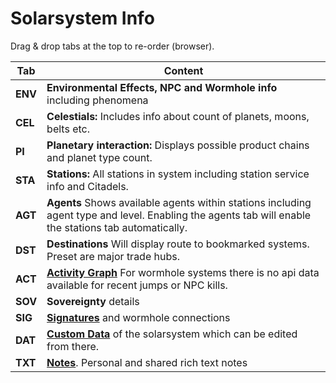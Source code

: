 # Solarsystem Info

Drag & drop tabs at the top to re-order (browser).

| Tab | Content |
|--|--|
| **ENV**| **Environmental Effects, NPC and Wormhole info** including phenomena |
| **CEL**| **Celestials:** Includes info about count of planets, moons, belts etc.|
| **PI** | **Planetary interaction:** Displays possible product chains and planet type count. |
| **STA**| **Stations:** All stations in system including station service info and Citadels.|
| **AGT**| **Agents** Shows available agents within stations including agent type and level. Enabling the agents tab will enable the stations tab automatically.|
| **DST**| **Destinations** Will display route to bookmarked systems. Preset are major trade hubs. |
| **ACT**| **[Activity Graph](https://eveeye.readthedocs.io/en/latest/ui/ssi/act)** For wormhole systems there is no api data available for recent jumps or NPC kills.|
| **SOV**| **Sovereignty** details |
| **SIG**| **[Signatures](https://eveeye.readthedocs.io/en/latest/sharing/signatures/)** and wormhole connections |
| **DAT**| **[Custom Data](https://eveeye.readthedocs.io/en/latest/data/database/)** of the solarsystem which can be edited from there. |
| **TXT**| **[Notes](https://eveeye.readthedocs.io/en/latest/data/notes/)**. Personal and shared rich text notes |

<!--stackedit_data:
eyJoaXN0b3J5IjpbLTc4ODgxMjI0NywtODA1MzUzNDYyLC0xNT
I5MDc0OTIyLC0xNzc0MDY3MTI4LDU4MjY0OTY5LC00MzA0OTg3
MDEsMTQxMzI1MjYwMSwtMTM5MTg0NDM5MiwtNzUyNzcwMDU4LC
00OTcwODA5MTFdfQ==
-->